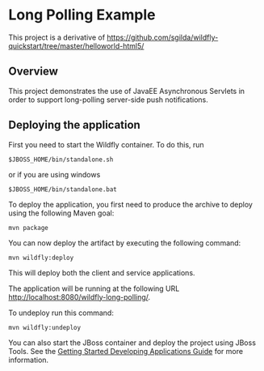 Long Polling Example
===================

This project is a derivative of <https://github.com/sgilda/wildfly-quickstart/tree/master/helloworld-html5/>

Overview
-----------

This project demonstrates the use of JavaEE Asynchronous Servlets in order to support long-polling server-side push notifications.

Deploying the application
-------------------------

First you need to start the Wildfly container. To do this, run

    $JBOSS_HOME/bin/standalone.sh

or if you are using windows

    $JBOSS_HOME/bin/standalone.bat

To deploy the application, you first need to produce the archive to deploy using
the following Maven goal:

    mvn package

You can now deploy the artifact by executing the following command:

    mvn wildfly:deploy

This will deploy both the client and service applications.

The application will be running at the following URL <http://localhost:8080/wildfly-long-polling/>.

To undeploy run this command:

    mvn wildfly:undeploy

You can also start the JBoss container and deploy the project using JBoss Tools. See the
<a href="https://github.com/wildfly/quickstart/guide/Introduction/" title="Getting Started Developing Applications Guide">Getting Started Developing Applications Guide</a>
for more information.



